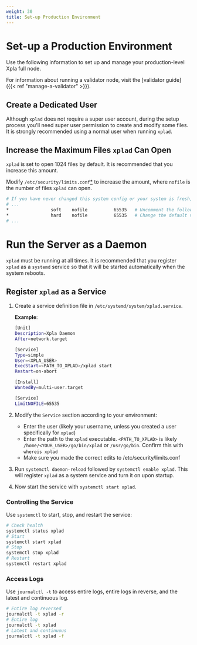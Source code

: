 ```yaml
---
weight: 30
title: Set-up Production Environment
---
```


# Set-up a Production Environment

Use the following information to set up and manage your production-level Xpla full node.

For information about running a validator node, visit the [validator guide]({{< ref "manage-a-validator" >}}).

## Create a Dedicated User

Although `xplad` does not require a super user account, during the setup process you'll need super user permission to create and modify some files. It is strongly recommended using a normal user when running `xplad`.

## Increase the Maximum Files `xplad` Can Open

`xplad` is set to open 1024 files by default. It is recommended that you increase this amount.

Modify `/etc/security/limits.conf`[\*](https://linux.die.net/man/5/limits.conf) to increase the amount, where `nofile` is the number of files `xplad` can open.

```bash
# If you have never changed this system config or your system is fresh, most of this file will be commented
# ...
*                soft    nofile          65535   # Uncomment the following two lines at the bottom
*                hard    nofile          65535   # Change the default values to ~65535
# ...
```

# Run the Server as a Daemon

`xplad` must be running at all times. It is recommended that you register `xplad` as a `systemd` service so that it will be started automatically when the system reboots.

## Register `xplad` as a Service

1. Create a service definition file in `/etc/systemd/system/xplad.service`.

   **Example**:

   ```bash
   [Unit]
   Description=Xpla Daemon
   After=network.target

   [Service]
   Type=simple
   User=<XPLA_USER>
   ExecStart=<PATH_TO_XPLAD>/xplad start
   Restart=on-abort

   [Install]
   WantedBy=multi-user.target

   [Service]
   LimitNOFILE=65535
   ```

2. Modify the `Service` section according to your environment:

   - Enter the user (likely your username, unless you created a user specifically for `xplad`)
   - Enter the path to the `xplad` executable. `<PATH_TO_XPLAD>` is likely `/home/<YOUR_USER>/go/bin/xplad` or `/usr/go/bin`. Confirm this with `whereis xplad`
   - Make sure you made the correct edits to /etc/security/limits.conf

3. Run `systemctl daemon-reload` followed by `systemctl enable xplad`. This will register `xplad` as a system service and turn it on upon startup.

4. Now start the service with `systemctl start xplad`.

### Controlling the Service

Use `systemctl` to start, stop, and restart the service:

```bash
# Check health
systemctl status xplad
# Start
systemctl start xplad
# Stop
systemctl stop xplad
# Restart
systemctl restart xplad
```

### Access Logs

Use `journalctl -t` to access entire logs, entire logs in reverse, and the latest and continuous log.

```bash
# Entire log reversed
journalctl -t xplad -r
# Entire log
journalctl -t xplad
# Latest and continuous
journalctl -t xplad -f
```
